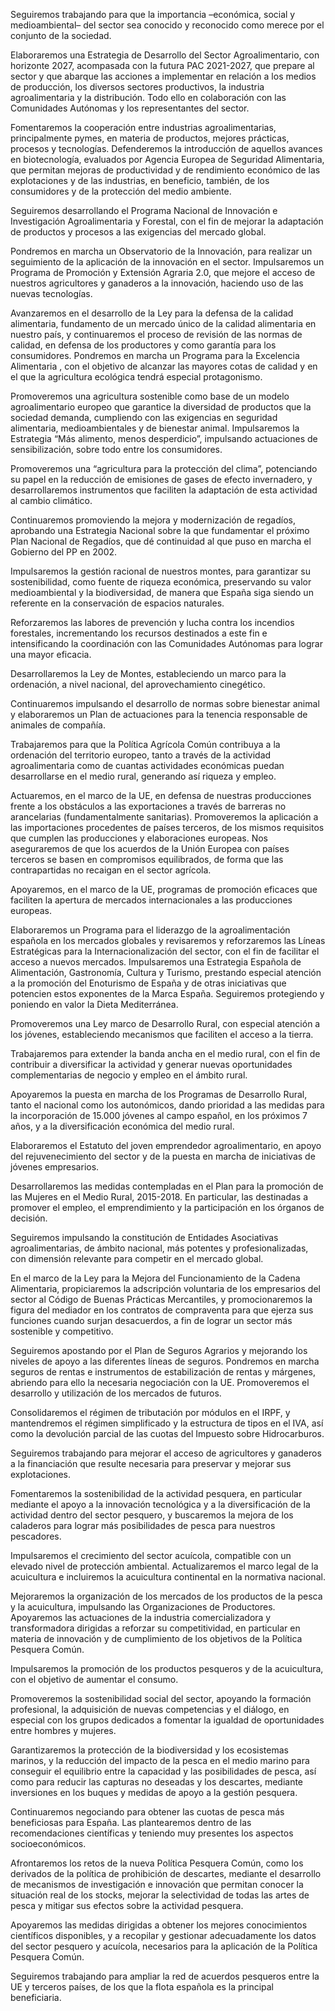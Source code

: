 Seguiremos trabajando para que la importancia –económica, social y medioambiental– del sector sea
conocido y reconocido como merece por el conjunto de la sociedad.

Elaboraremos una Estrategia de Desarrollo del Sector Agroalimentario, con horizonte 2027, acompasada
con la futura PAC 2021-2027, que prepare al sector y que abarque las acciones a implementar en
relación a los medios de producción, los diversos sectores productivos, la industria agroalimentaria y la
distribución. Todo ello en colaboración con las Comunidades Autónomas y los representantes del sector.

Fomentaremos la cooperación entre industrias agroalimentarias, principalmente pymes, en materia de
productos, mejores prácticas, procesos y tecnologías. Defenderemos la introducción de aquellos avances
en biotecnología, evaluados por Agencia Europea de Seguridad Alimentaria, que permitan mejoras
de productividad y de rendimiento económico de las explotaciones y de las industrias, en beneficio,
también, de los consumidores y de la protección del medio ambiente.

Seguiremos desarrollando el Programa Nacional de Innovación e Investigación Agroalimentaria y Forestal,
con el fin de mejorar la adaptación de productos y procesos a las exigencias del mercado global.

Pondremos en marcha un Observatorio de la Innovación, para realizar un seguimiento de la aplicación
de la innovación en el sector. Impulsaremos un Programa de Promoción y Extensión Agraria 2.0, que
mejore el acceso de nuestros agricultores y ganaderos a la innovación, haciendo uso de las nuevas
tecnologías.

Avanzaremos en el desarrollo de la Ley para la defensa de la calidad alimentaria, fundamento de un
mercado único de la calidad alimentaria en nuestro país, y continuaremos el proceso de revisión de las
normas de calidad, en defensa de los productores y como garantía para los consumidores. Pondremos
en marcha un Programa para la Excelencia Alimentaria , con el objetivo de alcanzar las mayores cotas
de calidad y en el que la agricultura ecológica tendrá especial protagonismo.

Promoveremos una agricultura sostenible como base de un modelo agroalimentario europeo que garantice
la diversidad de productos que la sociedad demanda, cumpliendo con las exigencias en seguridad
alimentaria, medioambientales y de bienestar animal. Impulsaremos la Estrategia “Más alimento,
menos desperdicio”, impulsando actuaciones de sensibilización, sobre todo entre los consumidores.

Promoveremos una “agricultura para la protección del clima”, potenciando su papel en la reducción de
emisiones de gases de efecto invernadero, y desarrollaremos instrumentos que faciliten la adaptación
de esta actividad al cambio climático.

Continuaremos promoviendo la mejora y modernización de regadíos, aprobando una Estrategia Nacional
sobre la que fundamentar el próximo Plan Nacional de Regadíos, que dé continuidad al que puso en
marcha el Gobierno del PP en 2002.

Impulsaremos la gestión racional de nuestros montes, para garantizar su sostenibilidad, como fuente
de riqueza económica, preservando su valor medioambiental y la biodiversidad, de manera que España
siga siendo un referente en la conservación de espacios naturales.

Reforzaremos las labores de prevención y lucha contra los incendios forestales, incrementando los
recursos destinados a este fin e intensificando la coordinación con las Comunidades Autónomas para
lograr una mayor eficacia.

Desarrollaremos la Ley de Montes, estableciendo un marco para la ordenación, a nivel nacional, del aprovechamiento
cinegético.

Continuaremos impulsando el desarrollo de normas sobre bienestar animal y elaboraremos un Plan de
actuaciones para la tenencia responsable de animales de compañía.

Trabajaremos para que la Política Agrícola Común contribuya a la ordenación del territorio europeo,
tanto a través de la actividad agroalimentaria como de cuantas actividades económicas puedan desarrollarse
en el medio rural, generando así riqueza y empleo.

Actuaremos, en el marco de la UE, en defensa de nuestras producciones frente a los obstáculos a las
exportaciones a través de barreras no arancelarias (fundamentalmente sanitarias). Promoveremos la
aplicación a las importaciones procedentes de países terceros, de los mismos requisitos que cumplen
las producciones y elaboraciones europeas. Nos aseguraremos de que los acuerdos de la Unión Europea
con países terceros se basen en compromisos equilibrados, de forma que las contrapartidas no recaigan
en el sector agrícola.

Apoyaremos, en el marco de la UE, programas de promoción eficaces que faciliten la apertura de mercados
internacionales a las producciones europeas.

Elaboraremos un Programa para el liderazgo de la agroalimentación española en los mercados globales
y revisaremos y reforzaremos las Líneas Estratégicas para la Internacionalización del sector, con
el fin de facilitar el acceso a nuevos mercados. Impulsaremos una Estrategia Española de Alimentación,
Gastronomía, Cultura y Turismo, prestando especial atención a la promoción del Enoturismo de España
y de otras iniciativas que potencien estos exponentes de la Marca España. Seguiremos protegiendo y
poniendo en valor la Dieta Mediterránea.

Promoveremos una Ley marco de Desarrollo Rural, con especial atención a los jóvenes, estableciendo
mecanismos que faciliten el acceso a la tierra.

Trabajaremos para extender la banda ancha en el medio rural, con el fin de contribuir a diversificar la
actividad y generar nuevas oportunidades complementarias de negocio y empleo en el ámbito rural.

Apoyaremos la puesta en marcha de los Programas de Desarrollo Rural, tanto el nacional como los
autonómicos, dando prioridad a las medidas para la incorporación de 15.000 jóvenes al campo español,
en los próximos 7 años, y a la diversificación económica del medio rural.

Elaboraremos el Estatuto del joven emprendedor agroalimentario, en apoyo del rejuvenecimiento del
sector y de la puesta en marcha de iniciativas de jóvenes empresarios.

Desarrollaremos las medidas contempladas en el Plan para la promoción de las Mujeres en el Medio
Rural, 2015-2018. En particular, las destinadas a promover el empleo, el emprendimiento y la participación
en los órganos de decisión.

Seguiremos impulsando la constitución de Entidades Asociativas agroalimentarias, de ámbito nacional,
más potentes y profesionalizadas, con dimensión relevante para competir en el mercado global.

En el marco de la Ley para la Mejora del Funcionamiento de la Cadena Alimentaria, propiciaremos la
adscripción voluntaria de los empresarios del sector al Código de Buenas Prácticas Mercantiles, y promocionaremos
la figura del mediador en los contratos de compraventa para que ejerza sus funciones
cuando surjan desacuerdos, a fin de lograr un sector más sostenible y competitivo.

Seguiremos apostando por el Plan de Seguros Agrarios y mejorando los niveles de apoyo a las diferentes
líneas de seguros. Pondremos en marcha seguros de rentas e instrumentos de estabilización de
rentas y márgenes, abriendo para ello la necesaria negociación con la UE. Promoveremos el desarrollo y
utilización de los mercados de futuros.

Consolidaremos el régimen de tributación por módulos en el IRPF, y mantendremos el régimen simplificado
y la estructura de tipos en el IVA, así como la devolución parcial de las cuotas del Impuesto
sobre Hidrocarburos.

Seguiremos trabajando para mejorar el acceso de agricultores y ganaderos a la financiación que resulte
necesaria para preservar y mejorar sus explotaciones.

Fomentaremos la sostenibilidad de la actividad pesquera, en particular mediante el apoyo a la innovación
tecnológica y a la diversificación de la actividad dentro del sector pesquero, y buscaremos la
mejora de los caladeros para lograr más posibilidades de pesca para nuestros pescadores.

Impulsaremos el crecimiento del sector acuícola, compatible con un elevado nivel de protección ambiental.
Actualizaremos el marco legal de la acuicultura e incluiremos la acuicultura continental en la
normativa nacional.

Mejoraremos la organización de los mercados de los productos de la pesca y la acuicultura, impulsando
las Organizaciones de Productores. Apoyaremos las actuaciones de la industria comercializadora y
transformadora dirigidas a reforzar su competitividad, en particular en materia de innovación y de cumplimiento de los objetivos de la Política Pesquera Común.

Impulsaremos la promoción de los productos pesqueros y de la acuicultura, con el objetivo de aumentar
el consumo.

Promoveremos la sostenibilidad social del sector, apoyando la formación profesional, la adquisición
de nuevas competencias y el diálogo, en especial con los grupos dedicados a fomentar la igualdad de
oportunidades entre hombres y mujeres.

Garantizaremos la protección de la biodiversidad y los ecosistemas marinos, y la reducción del impacto
de la pesca en el medio marino para conseguir el equilibrio entre la capacidad y las posibilidades
de pesca, así como para reducir las capturas no deseadas y los descartes, mediante inversiones en los
buques y medidas de apoyo a la gestión pesquera.

Continuaremos negociando para obtener las cuotas de pesca más beneficiosas para España. Las plantearemos
dentro de las recomendaciones científicas y teniendo muy presentes los aspectos socioeconómicos.

Afrontaremos los retos de la nueva Política Pesquera Común, como los derivados de la política de prohibición
de descartes, mediante el desarrollo de mecanismos de investigación e innovación que permitan
conocer la situación real de los stocks, mejorar la selectividad de todas las artes de pesca y mitigar sus
efectos sobre la actividad pesquera.

Apoyaremos las medidas dirigidas a obtener los mejores conocimientos científicos disponibles, y a
recopilar y gestionar adecuadamente los datos del sector pesquero y acuícola, necesarios para la aplicación
de la Política Pesquera Común.

Seguiremos trabajando para ampliar la red de acuerdos pesqueros entre la UE y terceros países, de los
que la flota española es la principal beneficiaria.

